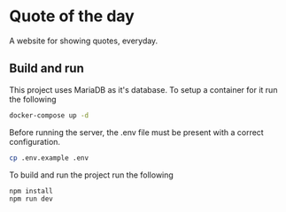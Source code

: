 # Quote of the day

A website for showing quotes, everyday.

## Build and run

This project uses MariaDB as it's database. To setup a container for it run the following

```bash
docker-compose up -d
```

Before running the server, the .env file must be present with a correct configuration.

```bash
cp .env.example .env
```

To build and run the project run the following

```bash
npm install
npm run dev
```
